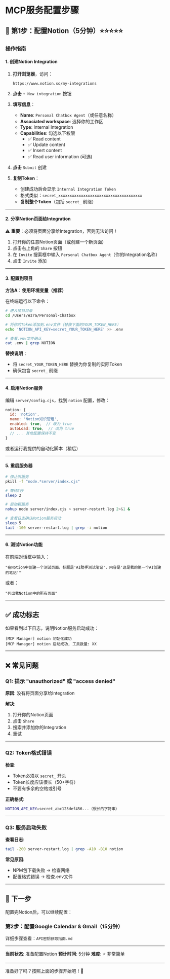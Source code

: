# MCP服务配置步骤

## 🚀 第1步：配置Notion（5分钟）⭐⭐⭐⭐⭐

### 操作指南

#### 1. 创建Notion Integration

1. **打开浏览器**，访问：
   ```
   https://www.notion.so/my-integrations
   ```

2. **点击** `+ New integration` 按钮

3. **填写信息**：
   - **Name**: `Personal Chatbox Agent`（或任意名称）
   - **Associated workspace**: 选择你的工作区
   - **Type**: Internal Integration
   - **Capabilities**: 勾选以下权限
     - ✅ Read content
     - ✅ Update content
     - ✅ Insert content
     - ✅ Read user information (可选)

4. **点击** `Submit` 创建

5. **复制Token**：
   - 创建成功后会显示 `Internal Integration Token`
   - 格式类似：`secret_xxxxxxxxxxxxxxxxxxxxxxxxxxxxxxxxxxxxx`
   - **复制整个Token**（包括 `secret_` 前缀）

---

#### 2. 分享Notion页面给Integration

⚠️ **重要**：必须将页面分享给Integration，否则无法访问！

1. 打开你的任意Notion页面（或创建一个新页面）
2. 点击右上角的 `Share` 按钮
3. 在 `Invite` 搜索框中输入 `Personal Chatbox Agent`（你的Integration名称）
4. 点击 `Invite` 添加

---

#### 3. 配置到项目

**方法A：使用环境变量（推荐）**

在终端运行以下命令：

```bash
# 进入项目目录
cd /Users/ezra/Personal-Chatbox

# 将你的Token添加到.env文件（替换下面的YOUR_TOKEN_HERE）
echo 'NOTION_API_KEY=secret_YOUR_TOKEN_HERE' >> .env

# 查看.env文件确认
cat .env | grep NOTION
```

**替换说明**：
- 将 `secret_YOUR_TOKEN_HERE` 替换为你复制的实际Token
- 确保包含 `secret_` 前缀

---

#### 4. 启用Notion服务

编辑 `server/config.cjs`，找到 `notion` 配置，修改：

```javascript
notion: {
  id: 'notion',
  name: 'Notion知识管理',
  enabled: true,  // 改为 true
  autoLoad: true,  // 改为 true
  // ... 其他配置保持不变
}
```

或者运行我提供的自动化脚本（稍后）

---

#### 5. 重启服务器

```bash
# 停止旧服务
pkill -f "node.*server/index.cjs"

# 等待2秒
sleep 2

# 启动新服务
nohup node server/index.cjs > server-restart.log 2>&1 &

# 查看日志确认Notion服务启动
sleep 5
tail -100 server-restart.log | grep -i notion
```

---

#### 6. 测试Notion功能

在前端对话框中输入：

```
"在Notion中创建一个测试页面，标题是'AI助手测试笔记'，内容是'这是我的第一个AI创建的笔记'"
```

或者：

```
"列出我Notion中的所有页面"
```

---

## ✅ 成功标志

如果看到以下日志，说明Notion服务启动成功：

```
[MCP Manager] notion 初始化成功
[MCP Manager] notion 启动成功, 工具数量: XX
```

---

## ❌ 常见问题

### Q1: 提示 "unauthorized" 或 "access denied"

**原因**: 没有将页面分享给Integration

**解决**:
1. 打开你的Notion页面
2. 点击 `Share`
3. 搜索并添加你的Integration
4. 重试

---

### Q2: Token格式错误

**检查**:
- Token必须以 `secret_` 开头
- Token长度应该很长（50+字符）
- 不要有多余的空格或引号

**正确格式**:
```bash
NOTION_API_KEY=secret_abc123def456...（很长的字符串）
```

---

### Q3: 服务启动失败

**查看日志**:
```bash
tail -200 server-restart.log | grep -A10 -B10 notion
```

**常见原因**:
- NPM包下载失败 → 检查网络
- 配置格式错误 → 检查.env文件

---

## 🚀 下一步

配置完Notion后，可以继续配置：

### 第2步：配置Google Calendar & Gmail（15分钟）

详细步骤查看：`API密钥获取指南.md`

---

**当前状态**: 准备配置Notion
**预计时间**: 5分钟
**难度**: ⭐ 非常简单

---

准备好了吗？按照上面的步骤开始吧！🎉

